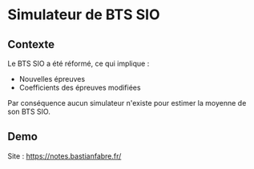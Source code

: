 
# Simulateur de BTS SIO

## Contexte 
Le BTS SIO a été réformé, ce qui implique :
- Nouvelles épreuves
- Coefficients des épreuves modifiées 

Par conséquence aucun simulateur n'existe pour estimer la moyenne de son BTS SIO.

## Demo

Site : https://notes.bastianfabre.fr/
